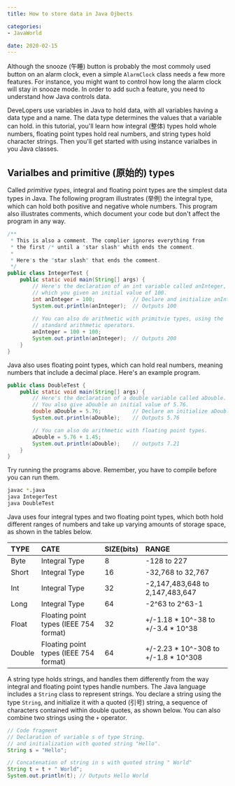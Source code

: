 ```yaml
---
title: How to store data in Java Ojbects

categories:
- JavaWorld

date: 2020-02-15
---
```

Although the snooze (午睡) button is probably the most commoly used button on an alarm clock, even a simple `AlarmClock` class needs a few more features. For instance, you might want to control how long the alarm clock will stay in snooze mode. In order to add such a feature, you need to understand how Java controls data.

DeveLopers use variables in Java to hold data, with all variables having a data type and a name. The data type determines the values that a variable can hold. in this tutorial, you'll learn how integral (整体) types hold whole numbers, floating point types hold real numbers, and string types hold character strings. Then you'll get started with using instance varialbes in you Java classes.

## Varialbes and primitive (原始的) types
Called *primitive types*, integral and floating point types are the simplest data types in Java. The following program illustrates (举例) the integral type, which can hold both positive and negative whole numbers. This program also illustrates comments, which document your code but don't affect the program in any way.

```java
/**
 * This is also a comment. The complier ignores everything from 
 * the first /* until a "star slash" whith ends the comment.
 *
 * Here's the "star slash" that ends the comment. 
 */
public class IntegerTest {
    public static void main(String[] args) {
        // Here's the declaration of an int variable called anInteger,
        // which you given an initial value of 100.
        int anInteger = 100;            // Declare and initialize anInteger
        System.out.println(anInteger);  // Outputs 100
        
        // You can also do arithmetic with primitvie types, using the
        // standard arithmetic operators.
        anInteger = 100 + 100;           
        System.out.println(anInteger);  // Outputs 200
    }
}
```

Java also uses floating point types, which can hold real numbers, meaning numbers that include a decimal place. Here's an example program.

```java
public class DoubleTest {
    public static void main(String[] args) {
        // Here's the declaration of a double variable called aDouble.
        // You also give aDouble an initial value of 5.76.
        double aDouble = 5.76;          // Declare an initialize aDouble
        System.out.println(aDouble);    // Outputs 5.76

        // You can also do arithmetic with floating point types.
        aDouble = 5.76 + 1.45;
        System.out.println(aDouble);    // outputs 7.21
    }
}
```

Try running the programs above. Remember, you have to compile before you can run them.

```bash
javac *.java
java IntegerTest
java DoubleTest
```

Java uses four integral types and two floating point types, which both hold different ranges of numbers and take up varying amounts of storage space, as shown in the tables below.

|TYPE|CATE|SIZE(bits)|RANGE|
|:--|:--|:--|:--|
|Byte|Integral Type|8|-128 to 227|
|Short|Integral Type|16|-32,768 to 32,767|
|Int|Integral Type|32|-2,147,483,648 to 2,147,483,647|
|Long|Integral Type|64|-2^63 to 2^63-1|
|Float|Floating point types (IEEE 754 format)|32|+/-1.18  \* 10^-38 to +/-3.4 \* 10^38|
|Double|Floating point types (IEEE 754 format)|64|+/-2.23 \* 10^-308 to +/-1.8 \* 10^308|

A string type holds strings, and handles them differently from the way integral and floating point types handle numbers. The Java language includes a `String` class to represent strings. You declare a string using the type `String`, and initialize it with a quoted (引号) string, a sequence of characters contained within double quotes, as shown below. You can also combine two strings using the `+` operator.

```java
// Code fragment
// Declaration of variable s of type String.
// and initialization with quoted string "Hello".
String s = "Hello";

// Concatenation of string in s with quoted string " World"
String t = t + " World";
System.out.println(t); // Outputs Hello World
```